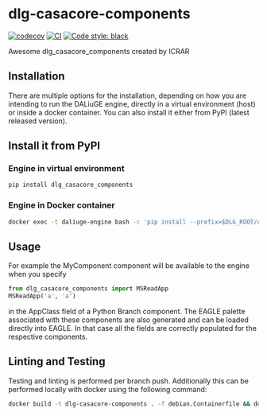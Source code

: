 # dlg-casacore-components

[![codecov](https://codecov.io/gh/ICRAR/dlg-casacore-components/branch/main/graph/badge.svg?token=dlg-casacore-components_token_here)](https://codecov.io/gh/ICRAR/dlg-casacore-components)
[![CI](https://github.com/ICRAR/dlg-casacore-components/actions/workflows/main.yml/badge.svg)](https://github.com/ICRAR/dlg-casacore-components/actions/workflows/main.yml)
[![Code style: black](https://img.shields.io/badge/code%20style-black-000000.svg)](https://github.com/psf/black)

Awesome dlg_casacore_components created by ICRAR

## Installation

There are multiple options for the installation, depending on how you are intending to run the DALiuGE engine, directly in a virtual environment (host) or inside a docker container. You can also install it either from PyPI (latest released version).

## Install it from PyPI

### Engine in virtual environment

```bash
pip install dlg_casacore_components
```

### Engine in Docker container

```bash
docker exec -t daliuge-engine bash -c 'pip install --prefix=$DLG_ROOT/code dlg_casacore_components'
```

## Usage

For example the MyComponent component will be available to the engine when you specify

```python
from dlg_casacore_components import MSReadApp
MSReadApp('a', 'a')
```

in the AppClass field of a Python Branch component. The EAGLE palette associated with these components are also generated and can be loaded directly into EAGLE. In that case all the fields are correctly populated for the respective components.

## Linting and Testing

Testing and linting is performed per branch push. Additionally this can be performed locally with docker using the following command:

```bash
docker build -t dlg-casacore-components . -f debian.Containerfile && docker run -it --rm --shm-size 1G dlg-casacore-components
```

